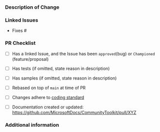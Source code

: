 <!--
 Hello, and thank you for your interest in contributing to the .NET MAUI Toolkit! 

 Before you submit please check that this work relates to one of the following:
 - Bug fix
    If you haven't yet opened an Issue that reports the bug in detail, provides a reproduction sample, and has been verified + reproduced by a member of the .NET MAUI Toolkit core team, please do that before submitting a Pull Request.
 - Feature/Proposal
    If you haven't yet submitted a Proposal that has been Championed by a .NET MAUI core team member, please instead open a Discussion at https://github.com/communitytoolkit/maui/discussions/new where we can discuss the pros/cons of the feature and its implementation. 
 Any PR submitted that does not fit with the above options will be closed.
 -->

 ### Description of Change ###

 <!-- Describe your changes here. This only needs to be brief as the linked issues below will already cover the detailed changes. -->

 ### Linked Issues ###
 <!-- Provide links to issues here (#35 will link to issue number 35). Ensure that a GitHub issue was created for your bug/proposal and it has been approved/Championed. -->

 - Fixes #

 ### PR Checklist ###
 <!--
 Please check all the things you did here and double-check that you got it all, or state why you didn't do something.

 If anything is unclear please do ask :)
 -->
 - [ ] Has a linked Issue, and the Issue has been `approved`(bug) or `Championed` (feature/proposal)
 - [ ] Has tests (if omitted, state reason in description)
 - [ ] Has samples (if omitted, state reason in description)
 - [ ] Rebased on top of `main` at time of PR
 - [ ] Changes adhere to [coding standard](https://github.com/CommunityToolkit/Maui/blob/main/CONTRIBUTING.md#contributing-code---best-practices)
 - [ ] Documentation created or updated: https://github.com/MicrosoftDocs/CommunityToolkit/pull/XYZ <!-- Replace XYZ with your docs PR #. The checkbox will be automatically checked once the docs PR has been merged -->


 ### Additional information ###

 <!-- 
 Please use this to aid the reviewer, this could include stating which platform(s) have been tested
 -->
 
